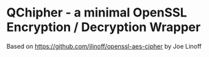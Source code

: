 # QChipher - a minimal OpenSSL Encryption / Decryption Wrapper

Based on https://github.com/jlinoff/openssl-aes-cipher by Joe Linoff
